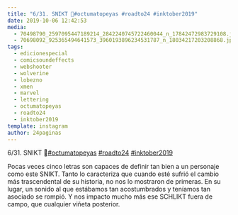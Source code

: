 ```yaml
---
title: "6/31. SNIKT 🐺#octumatopeyas #roadto24 #inktober2019"
date: 2019-10-06 12:42:53
media: 
  - 70498790_2597095447189214_2842240745722460044_n_17842472983729108.jpg
  - 70698092_925365494641573_3960193896234531787_n_18034217203208868.jpg
tags: 
  - edicionespecial
  - comicsoundeffects
  - webshooter
  - wolverine
  - lobezno
  - xmen
  - marvel
  - lettering
  - octumatopeyas
  - roadto24
  - inktober2019
template: instagram
author: 24paginas
---
```


6/31. SNIKT 🐺[#octumatopeyas](/tags/octumatopeyas) [#roadto24](/tags/roadto24) [#inktober2019](/tags/inktober2019)





 
Pocas veces cinco letras son capaces de definir tan bien a un personaje como este SNIKT. Tanto lo caracteriza que cuando esté sufrió el cambio más trascendental de su historia, no nos lo mostraron de primeras. En su lugar, un sonido al que estábamos tan acostumbrados y teníamos tan asociado se rompió. Y nos impacto mucho más ese SCHLIKT fuera de campo, que cualquier viñeta posterior.





